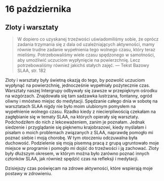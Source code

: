 
# 16 października

## Zloty i warsztaty

> W dopiero co uzyskanej trzeźwości uświadomiliśmy sobie, że oprócz zadania trzymania się z dala od uzależniających aktywności, mamy równie trudne zadanie wypełnienia tego wolnego czasu, który teraz mieliśmy. Potrzebowaliśmy wiele czasu spędzonego w samotności, aby umożliwić uczuciom wypłynięcie na powierzchnię. Lecz potrzebowaliśmy również jakichś stałych zajęć. — Tekst Bazowy SLAA, str. 182

Zloty i warsztaty były świetną okazją do tego, by pozwolić uczuciom wypłynąć na powierzchnię, jednocześnie wypełniały pożytecznie czas. Warsztaty naszej Intergrupy odbywały się zawsze w przepięknym ośrodku na wzgórzach. Znajdowała się tam sadzawka lustrzana, fontanny, ogród oliwny i mnóstwo miejsc do medytacji. Spędzanie całego dnia w sobotę na warsztatach SLAA nigdy nie było moim ulubionym pomysłem na wypełnienie wolnego czasu. Rzadko kiedy z niecierpliwością czekałam na zagłębianie się w tematy SLAA, na których opierały się warsztaty. Podchodziłem do nich z lekceważeniem, zanim je poznałam. Jednak siedzenie i przyglądanie się pięknemu krajobrazowi, kiedy myślałam i pisałam o moich problemach związanych z SLAA, naprawdę pomogło mi poznać siebie i moją chorobę. W tym otoczeniu odczuwalna była duchowość. Podzielenie się moją pisemną pracą z grupą ugruntowało moje miejsce w programie i pomogło mi dojść do trzeźwości i ją zachować. Zloty były dłuższym okresem, w którym można było zarówno poznać innych członków SLAA, jak również spędzić czas na refleksji i medytacji.

Dzisiejszy czas poświęcam na zdrowe aktywności, które wspierają moje postawy w zdrowieniu.
